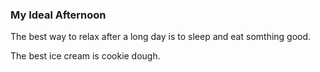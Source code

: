 ### My Ideal Afternoon

The best way to relax after a long day is to sleep and eat somthing good. 

The best ice cream is cookie dough.